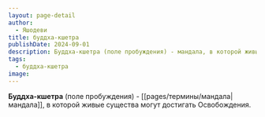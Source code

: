 ```yaml
---
layout: page-detail
author:
  - Яшодеви
title: буддха-кшетра
publishDate: 2024-09-01
description: Буддха-кшетра (поле пробуждения) - мандала, в которой живые существа могут достигать Освобождения.
tags:
  - буддха-кшетра
image:
---
```

**Буддха-кшетра** (поле пробуждения) - [[pages/термины/мандала|мандала]], в которой живые существа могут достигать Освобождения.

